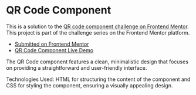 # QR Code Component

This is a solution to the [QR code component challenge on Frontend Mentor](https://www.frontendmentor.io/challenges/qr-code-component-iux_sIO_H). This project is part of the challenge series on the Frontend Mentor platform.

- [Submitted on Frontend Mentor](https://www.frontendmentor.io/solutions/qr-code-component-lJIKgfg68b)
- [QR Code Component Live Demo](https://ionstici.github.io/qr-code-component)

The QR Code component features a clean, minimalistic design that focuses on providing a straightforward and user-friendly interface.

Technologies Used: HTML for structuring the content of the component and CSS for styling the component, ensuring a visually appealing design.
